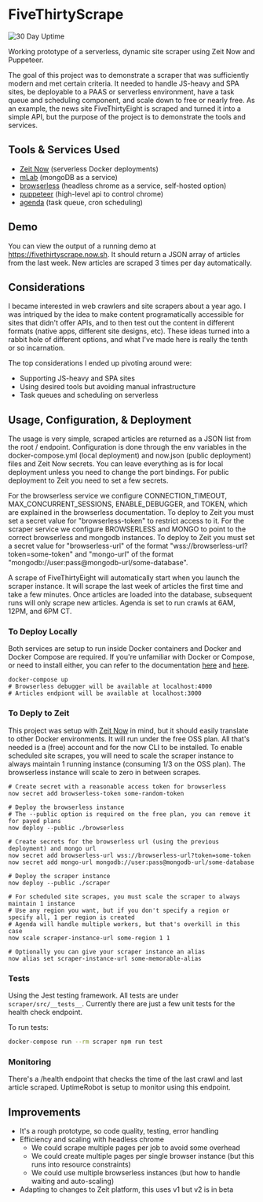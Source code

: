 # FiveThirtyScrape

![30 Day Uptime][uptime-badge]

Working prototype of a serverless, dynamic site scraper using Zeit Now and Puppeteer.  

The goal of this project was to demonstrate a scraper that was sufficiently modern and met certain criteria. It needed to handle JS-heavy and SPA sites, be deployable to a PAAS or serverless environment, have a task queue and scheduling component, and scale down to free or nearly free. As an example, the news site FiveThirtyEight is scraped and turned it into a simple API, but the purpose of the project is to demonstrate the tools and services.

## Tools & Services Used
- [Zeit Now](https://zeit.co/now) (serverless Docker deployments)
- [mLab](https://mlab.com) (mongoDB as a service)
- [browserless](https://github.com/joelgriffith/browserless) (headless chrome as a service, self-hosted option)
- [puppeteer](https://github.com/GoogleChrome/puppeteer) (high-level api to control chrome)
- [agenda](https://github.com/agenda/agenda) (task queue, cron scheduling)

## Demo
You can view the output of a running demo at https://fivethirtyscrape.now.sh. It should return a JSON array of articles from the last week. New articles are scraped 3 times per day automatically.

## Considerations
I became interested in web crawlers and site scrapers about a year ago. I was intriqued by the idea to make content programatically accessible for sites that didn't offer APIs, and to then test out the content in different formats (native apps, different site designs, etc). These ideas turned into a rabbit hole of different options, and what I've made here is really the tenth or so incarnation.

The top considerations I ended up pivoting around were:
- Supporting JS-heavy and SPA sites
- Using desired tools but avoiding manual infrastructure
- Task queues and scheduling on serverless

## Usage, Configuration, & Deployment
The usage is very simple, scraped articles are returned as a JSON list from the root / endpoint. Configuration is done through the env variables in the docker-compose.yml (local deployment) and now.json (public deployment) files and Zeit Now secrets. You can leave everything as is for local deployment unless you need to change the port bindings. For public deployment to Zeit you need to set a few secrets.

For the browserless service we configure CONNECTION_TIMEOUT, MAX_CONCURRENT_SESSIONS, ENABLE_DEBUGGER, and TOKEN, which are explained in the browserless documentation. To deploy to Zeit you must set a secret value for "browserless-token" to restrict access to it. For the scraper service we configure BROWSERLESS and MONGO to point to the correct browserless and mongodb  instances. To deploy to Zeit you must set a secret value for "browserless-url" of the format "wss://browserless-url?token=some-token" and "mongo-url" of the format "mongodb://user:pass@mongodb-url/some-database".

A scrape of FiveThirtyEight will automatically start when you launch the scraper instance. It will scrape the last week of articles the first time and take a few minutes. Once articles are loaded into the database, subsequent runs will only scrape new articles. Agenda is set to run crawls at 6AM, 12PM, and 6PM CT.

### To Deploy Locally
Both services are setup to run inside Docker containers and Docker and Docker Compose are required. If you're unfamiliar with Docker or Compose, or need to install either, you can refer to the documentation [here](https://docs.docker.com/get-started/) and [here](https://docs.docker.com/compose/gettingstarted/).

```shell
docker-compose up
# Browserless debugger will be available at localhost:4000
# Articles endpiont will be available at localhost:3000
```

### To Deply to Zeit
This project was setup with [Zeit Now](https://zeit.co) in mind, but it should easily translate to other Docker environments. It will run under the free OSS plan. All that's needed is a (free) account and for the now CLI to be installed. To enable scheduled site scrapes, you will need to scale the scraper instance to always maintain 1 running instance (consuming 1/3 on the OSS plan). The browserless instance will scale to zero in between scrapes.

```shell
# Create secret with a reasonable access token for browserless
now secret add browserless-token some-random-token

# Deploy the browserless instance
# The --public option is required on the free plan, you can remove it for payed plans
now deploy --public ./browserless

# Create secrets for the browserless url (using the previous deployment) and mongo url
now secret add browserless-url wss://browserless-url?token=some-token
now secret add mongo-url mongodb://user:pass@mongodb-url/some-database

# Deploy the scraper instance
now deploy --public ./scraper

# For scheduled site scrapes, you must scale the scraper to always maintain 1 instance
# Use any region you want, but if you don't specify a region or specify all, 1 per region is created
# Agenda will handle multiple workers, but that's overkill in this case
now scale scraper-instance-url some-region 1 1

# Optionally you can give your scraper instance an alias
now alias set scraper-instance-url some-memorable-alias
```

### Tests
Using the Jest testing framework. All tests are under `scraper/src/__tests__`. Currently there are just a few unit tests for the health check endpoint.

To run tests:
```sh
docker-compose run --rm scraper npm run test
```

### Monitoring
There's a /health endpoint that checks the time of the last crawl and last article scraped. UptimeRobot is setup to monitor using this endpoint.

## Improvements
- It's a rough prototype, so code quality, testing, error handling
- Efficiency and scaling with headless chrome
	- We could scrape multiple pages per job to avoid some overhead
	- We could create multiple pages per single browser instance (but this runs into resource constraints)
	- We could use multiple browserless instances (but how to handle waiting and auto-scaling)
- Adapting to changes to Zeit platform, this uses v1 but v2 is in beta

[uptime-badge]: https://img.shields.io/uptimerobot/ratio/m781150358-8bd64c5271becf7c7573e52a.svg
